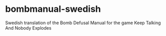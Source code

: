 # bombmanual-swedish
Swedish translation of the Bomb Defusal Manual for the game Keep Talking And Nobody Explodes
